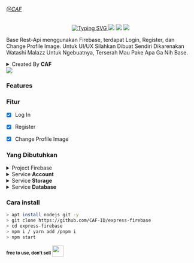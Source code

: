 ###### [@CAF](#CAF-ID)
<p align="center">
<a href="https://git.io/typing-svg">
    <img src="https://readme-typing-svg.herokuapp.com?font=Orbitron&size=28&duration=3000&pause=1000&color=964B00&width=435&lines=Rest-Api+With+Firebase;BY+CAF-ID" alt="Typing SVG" />
</a>
<img src="https://badges.frapsoft.com/os/v1/open-source.svg?v=103)](https://github.com/ellerbrock/open-source-badges"/>
<a href="https://github.com/dcode-denpa/Semar-BMD"><img src="https://img.shields.io/github/watchers/CAF-ID/express-firebase.svg"></a>
<a href="https://github.com/dcode-denpa/Semar-BMD"><img src="https://img.shields.io/github/repo-size/CAF-ID/express-firebase.svg"></a>

Base Rest-Api menggunakan Firebase, terdapat Login, Register, dan Change Profile Image. Untuk UI/UX Silahkan Dibuat Sendiri Dikarenakan Watashi Malazz Untuk Ngebuatnya, Terserah Mau Pake Apa Ga Nih Base.

<details close="close">
    <summary>Created By <b>CAF</b></summary>
    <a href="http://wa.me/628316771480">
        <img src="https://img.shields.io/badge/Whatsapp-30302f?style=flat&logo=whatsapp">
    </a>
</details>

<img src="https://raw.githubusercontent.com/andreasbm/readme/master/assets/lines/colored.png"/>

### Features
### Fitur
- [x] Log In
- [x] Register
- [x] Change Profile Image


### Yang Dibutuhkan
<details close="close"><summary>Project Firebase</summary>

- `Buat project: cuma klik next"`<br>
    <a href="http://console.firebase.google.com" style="text-decoration: none; color: white;">
        <img src="https://www.gstatic.com/mobilesdk/160503_mobilesdk/logo/2x/firebase_96dp.png" width=20 height=20><span>Firebase Console
    </a>
</details>
<details close="close">
<summary>Service <b>Account</b></summary>

- `Pilih Project Setting`
<img src="https://i.ibb.co/znqj5Sf/image.png">

- `Pilih Service Account`
<img src="https://i.ibb.co/pdZgPcd/image.png">

- `Scroll kebawah klik "Generate new private key"`
  
- `Setelah terdownload buka file, kemudian salin isinya`

#example pada file config.js
```
module.exports = {
    serviceAccount: paste-kan json yang sudah disalin sebelumnya,
}
```
</details>
<details close="close">
<summary>Service <b>Storage</b></summary>

- `Buat akses storage tinggal next"`
<img src="https://i.ibb.co/Pr6wkfR/image.png">

- `Edit rules seperti berikut`
<img src="https://i.ibb.co/tCL0WZ1/image.png">

- `Salin storage url`
<img src="https://i.ibb.co/9nTPwcG/image.png">

#example pada file config.js
```
module.exports = {
    serviceAccount: service_account,
    storageBucket: 'webb-80270.appspot.com'
}
```
</details>
<details close="close">
<summary>Service <b>Database</b></summary>

- `Buat akses database firestore, tingal next"`
<img src="https://i.ibb.co/Xby07rb/image.png">

- `Done`
</details>


### Cara install
```bash
> apt install nodejs git -y
> git clone https://github.com/CAF-ID/express-firebase
> cd express-firebase
> npm i / yarn add /pnpm i
> npm start
```




<sup><b>free to use, don't sell</b></sup>
<img src="https://www.animatedimages.org/data/media/2113/animated-3d-smiley-image-0011.gif" width="30">

